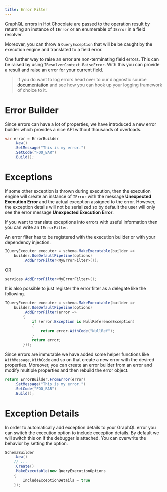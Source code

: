 ```yaml
---
title: Error Filter
---
```


GraphQL errors in Hot Chocolate are passed to the operation result by returning an instance of `IError` or an enumerable of `IError` in a field resolver.

Moreover, you can throw a `QueryException` that will be be caught by the execution engine and translated to a field error.

One further way to raise an error are non-terminating field errors. This can be raised by using `IResolverContext.RaiseError`. With this you can provide a result and raise an error for your current field.

> If you do want to log errors head over to our diagnostic source [documentation](/docs/hotchocolate/v10/execution-engine/instrumentation) and see how you can hook up your logging framework of choice to it.

# Error Builder

Since errors can have a lot of properties, we have introduced a new error builder which provides a nice API without thousands of overloads.

```csharp
var error = ErrorBuilder
    .New()
    .SetMessage("This is my error.")
    .SetCode("FOO_BAR")
    .Build();
```

# Exceptions

If some other exception is thrown during execution, then the execution engine will create an instance of `IError` with the message **Unexpected Execution Error** and the actual exception assigned to the error. However, the exception details will not be serialized so by default the user will only see the error message **Unexpected Execution Error**.

If you want to translate exceptions into errors with useful information then you can write an `IErrorFilter`.

An error filter has to be registered with the execution builder or with your dependency injection.

```csharp
IQueryExecuter executer = schema.MakeExecutable(builder =>
    builder.UseDefaultPipeline(options)
        .AddErrorFilter<MyErrorFilter>());
```

OR

```csharp
services.AddErrorFilter<MyErrorFilter>();
```

It is also possible to just register the error filter as a delegate like the following.

```csharp
IQueryExecuter executer = schema.MakeExecutable(builder =>
    builder.UseDefaultPipeline(options)
        .AddErrorFilter(error =>
        {
            if (error.Exception is NullReferenceException)
            {
                return error.WithCode("NullRef");
            }
            return error;
        }));
```

Since errors are immutable we have added some helper functions like `WithMessage`, `WithCode` and so on that create a new error with the desired properties. Moreover, you can create an error builder from an error and modify multiple properties and then rebuild the error object.

```csharp
return ErrorBuilder.FromError(error)
    .SetMessage("This is my error.")
    .SetCode("FOO_BAR")
    .Build();
```

# Exception Details

In order to automatically add exception details to your GraphQL error you can switch the execution option to include exception details. By default we will switch this on if the debugger is attached. You can overwrite the behavior by setting the option.

```csharp
SchemaBuilder
    .New()
    // ...
    .Create()
    .MakeExecutable(new QueryExecutionOptions
    {
        IncludeExceptionDetails = true
    });
```
